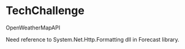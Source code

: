 # TechChallenge
OpenWeatherMapAPI

Need reference to System.Net.Http.Formatting dll in Forecast library.
